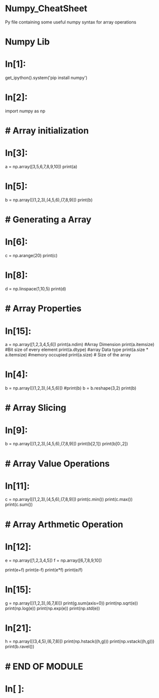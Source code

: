 # Numpy_CheatSheet
Py file containing some useful numpy syntax for array operations
# Numpy Lib

# In[1]:


get_ipython().system('pip install numpy')


# In[2]:


import numpy as np


# # Array initialization

# In[3]:


a = np.array([3,5,6,7,8,9,10])
print(a)


# In[5]:


b = np.array([(1,2,3),(4,5,6),(7,8,9)])
print(b)


# 
# # Generating a Array

# In[6]:


c = np.arange(20)
print(c)


# In[8]:


d = np.linspace(1,10,5)
print(d)


# # Array Properties

# In[15]:


a = np.array([1,2,3,4,5,6])
print(a.ndim) #Array Dimension
print(a.itemsize) #Bit size of every element
print(a.dtype) #array Data type
print(a.size * a.itemsize) #memory occupied
print(a.size) # Size of the array


# In[4]:


b = np.array([(1,2,3),(4,5,6)])
#print(b)
b = b.reshape(3,2)
print(b)


# # Array Slicing

# In[9]:


b = np.array([(1,2,3),(4,5,6),(7,8,9)])
print(b[2,1])
print(b[0:,2])


# # Array Value Operations 

# In[11]:


c = np.array([(1,2,3),(4,5,6),(7,8,9)])
print(c.min())
print(c.max())
print(c.sum())


# # Array Arthmetic Operation

# In[12]:


e = np.array([1,2,3,4,5])
f = np.array([6,7,8,9,10])

print(e+f)
print(e-f)
print(e*f)
print(e/f)


# In[15]:


g = np.array([(1,2,3),(6,7,8)])
print(g.sum(axis=0))
print(np.sqrt(e))
print(np.log(e))
print(np.exp(e))
print(np.std(e))


# In[21]:


h = np.array([(3,4,5),(6,7,8)])
print(np.hstack((h,g)))
print(np.vstack((h,g)))
print(b.ravel())


# # END OF MODULE

# In[ ]:




